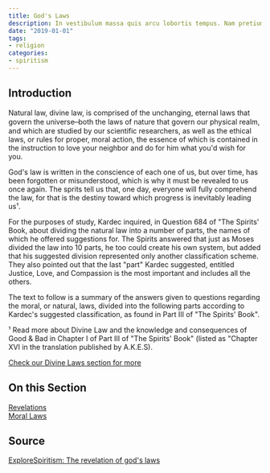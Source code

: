 ```yaml
---
title: God's Laws
description: In vestibulum massa quis arcu lobortis tempus. Nam pretium arcu in odio vulputate luctus.
date: "2019-01-01"
tags:
- religion
categories:
- spiritism
---
```


## Introduction
Natural law, divine law, is comprised of the unchanging, eternal laws that govern the universe  ̶  both the laws of nature that govern our physical realm, and which are studied by our scientific researchers, as well as the ethical laws, or rules for proper, moral action, the essence of which is contained in the instruction to love your neighbor and do for him what you'd wish for you.  

God's law is written in the conscience of each one of us, but over time, has been forgotten or misunderstood, which is why it must be revealed to us once again.  The sprits tell us that, one day, everyone will fully comprehend the law, for that is the destiny toward which progress is inevitably leading us¹.

For the purposes of study, Kardec inquired, in Question 684 of "The Spirits' Book, about dividing the natural law into a number of parts, the names of which he offered suggestions for.  The Spirits answered that just as Moses divided the law into 10 parts, he too could create his own system, but added that his suggested division represented only another classification scheme.  They also pointed out that the last "part" Kardec suggested, entitled Justice, Love, and Compassion is the most important and includes all the others.

The text to follow is a summary of the answers given to questions regarding the moral, or natural, laws, divided into the following parts according to Kardec's suggested classification, as found in Part III of "The Spirits' Book".   

¹  Read more about Divine Law and the knowledge and consequences of Good & Bad  in Chapter I of Part III of "The Spirits' Book"  (listed as "Chapter XVI in the translation published by A.K.E.S).

<a href="/divine-laws" class="button special">Check our Divine Laws section for more</a>


## On this Section
[Revelations](revelations)  
[Moral Laws](moral-laws)  

## Source
[ExploreSpiritism: The revelation of god's laws](//www.explorespiritism.com/religionrevelation.htm)


